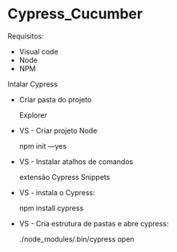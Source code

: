 # Cypress_Cucumber

Requisitos:

- Visual code
- Node
- NPM


Intalar Cypress

- Criar pasta do projeto

    Explorer

- VS - Criar projeto Node

    npm init —yes

- VS - Instalar atalhos de comandos

    extensão Cypress Snippets

- VS - instala o Cypress:

     npm install cypress

- VS - Cria estrutura de pastas e abre cypress:

    ./node_modules/.bin/cypress open
